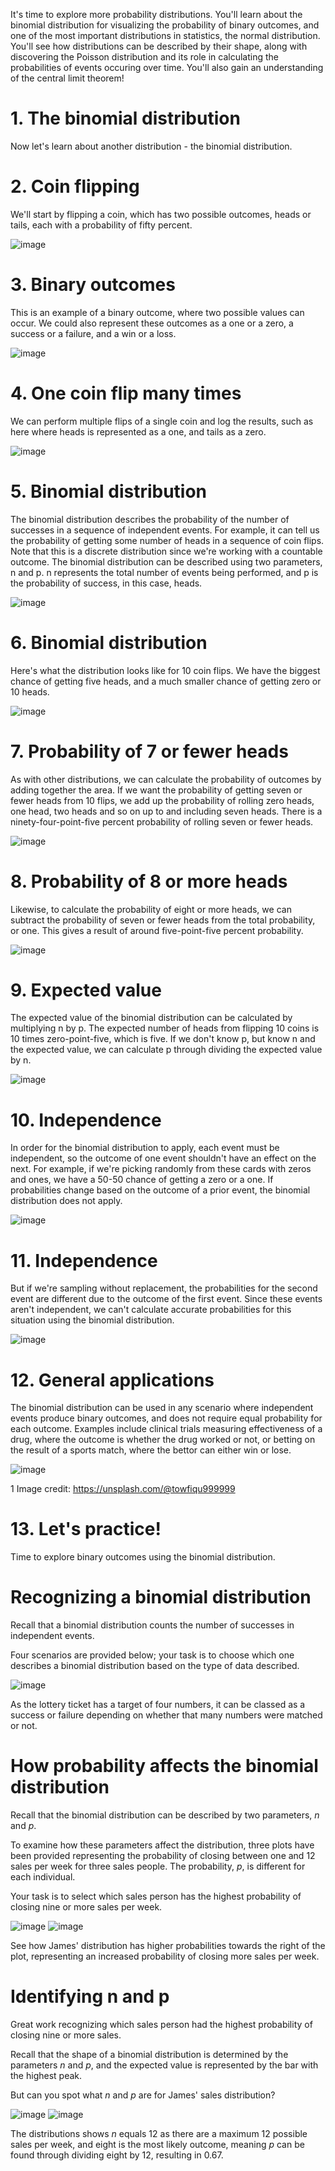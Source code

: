It's time to explore more probability distributions. You'll learn about the binomial distribution for visualizing the probability of binary outcomes, and one of the most important distributions in statistics, the normal distribution. You'll see how distributions can be described by their shape, along with discovering the Poisson distribution and its role in calculating the probabilities of events occuring over time. You'll also gain an understanding of the central limit theorem!

# 1. The binomial distribution

Now let's learn about another distribution - the binomial distribution.

# 2. Coin flipping

We'll start by flipping a coin, which has two possible outcomes, heads or tails, each with a probability of fifty percent.

![image](https://github.com/artempohribnyi/datacamp/assets/113499718/d4634042-f708-409d-836b-332389bebb6f)

# 3. Binary outcomes

This is an example of a binary outcome, where two possible values can occur. We could also represent these outcomes as a one or a zero, a success or a failure, and a win or a loss.

![image](https://github.com/artempohribnyi/datacamp/assets/113499718/08cd8aa7-39ae-497a-aafe-4822e69a2474)

# 4. One coin flip many times

We can perform multiple flips of a single coin and log the results, such as here where heads is represented as a one, and tails as a zero.

![image](https://github.com/artempohribnyi/datacamp/assets/113499718/e9dd2377-5d20-4cb7-815a-6071945b6a18)

# 5. Binomial distribution

The binomial distribution describes the probability of the number of successes in a sequence of independent events. For example, it can tell us the probability of getting some number of heads in a sequence of coin flips. Note that this is a discrete distribution since we're working with a countable outcome. The binomial distribution can be described using two parameters, n and p. n represents the total number of events being performed, and p is the probability of success, in this case, heads.

![image](https://github.com/artempohribnyi/datacamp/assets/113499718/1d7f9fa9-4e3e-4d0f-b3d9-9fb0bccd7f78)

# 6. Binomial distribution

Here's what the distribution looks like for 10 coin flips. We have the biggest chance of getting five heads, and a much smaller chance of getting zero or 10 heads.

![image](https://github.com/artempohribnyi/datacamp/assets/113499718/d9589e50-a1de-4fe4-ba83-44b80c3316b7)

# 7. Probability of 7 or fewer heads

As with other distributions, we can calculate the probability of outcomes by adding together the area. If we want the probability of getting seven or fewer heads from 10 flips, we add up the probability of rolling zero heads, one head, two heads and so on up to and including seven heads. There is a ninety-four-point-five percent probability of rolling seven or fewer heads.

![image](https://github.com/artempohribnyi/datacamp/assets/113499718/26a949bc-3748-43f8-8f62-1ea9f5a8619d)

# 8. Probability of 8 or more heads

Likewise, to calculate the probability of eight or more heads, we can subtract the probability of seven or fewer heads from the total probability, or one. This gives a result of around five-point-five percent probability.

![image](https://github.com/artempohribnyi/datacamp/assets/113499718/25668331-7676-48a9-9f6a-3f9a3aeae129)

# 9. Expected value

The expected value of the binomial distribution can be calculated by multiplying n by p. The expected number of heads from flipping 10 coins is 10 times zero-point-five, which is five. If we don't know p, but know n and the expected value, we can calculate p through dividing the expected value by n.

![image](https://github.com/artempohribnyi/datacamp/assets/113499718/d9a8be82-17f0-4871-94ce-ac42493aa253)

# 10. Independence

In order for the binomial distribution to apply, each event must be independent, so the outcome of one event shouldn't have an effect on the next. For example, if we're picking randomly from these cards with zeros and ones, we have a 50-50 chance of getting a zero or a one. If probabilities change based on the outcome of a prior event, the binomial distribution does not apply.

![image](https://github.com/artempohribnyi/datacamp/assets/113499718/ed774886-61c8-4b49-87b2-5c9b0985b8fa)

# 11. Independence

But if we're sampling without replacement, the probabilities for the second event are different due to the outcome of the first event. Since these events aren't independent, we can't calculate accurate probabilities for this situation using the binomial distribution.

![image](https://github.com/artempohribnyi/datacamp/assets/113499718/f7179bb1-64d6-4103-9c9e-ecb326226fc1)

# 12. General applications

The binomial distribution can be used in any scenario where independent events produce binary outcomes, and does not require equal probability for each outcome. Examples include clinical trials measuring effectiveness of a drug, where the outcome is whether the drug worked or not, or betting on the result of a sports match, where the bettor can either win or lose.

![image](https://github.com/artempohribnyi/datacamp/assets/113499718/4480eed7-81bb-41e0-9513-b754cd8ecf53)

1 Image credit: https://unsplash.com/@towfiqu999999

# 13. Let's practice!

Time to explore binary outcomes using the binomial distribution.

# Recognizing a binomial distribution

Recall that a binomial distribution counts the number of successes in independent events.

Four scenarios are provided below; your task is to choose which one describes a binomial distribution based on the type of data described.

![image](https://github.com/artempohribnyi/datacamp/assets/113499718/6109b7fe-008f-45bf-8a61-73641ab8c251)

As the lottery ticket has a target of four numbers, it can be classed as a success or failure depending on whether that many numbers were matched or not.

# How probability affects the binomial distribution

Recall that the binomial distribution can be described by two parameters, *n* and *p*.

To examine how these parameters affect the distribution, three plots have been provided representing the probability of closing between one and 12 sales per week for three sales people. The probability, *p*, is different for each individual.

Your task is to select which sales person has the highest probability of closing nine or more sales per week.

![image](https://github.com/artempohribnyi/datacamp/assets/113499718/b26ed379-509c-46e8-9d63-66de5ee327a0)
![image](https://github.com/artempohribnyi/datacamp/assets/113499718/1e670daf-4842-44a3-8267-0fe637ea8dd2)

See how James' distribution has higher probabilities towards the right of the plot, representing an increased probability of closing more sales per week.

# Identifying n and p

Great work recognizing which sales person had the highest probability of closing nine or more sales.

Recall that the shape of a binomial distribution is determined by the parameters *n* and *p*, and the expected value is represented by the bar with the highest peak.

But can you spot what *n* and *p* are for James' sales distribution?

![image](https://github.com/artempohribnyi/datacamp/assets/113499718/62007f1d-5350-4d81-944f-d9f65825ea67)
![image](https://github.com/artempohribnyi/datacamp/assets/113499718/1c074ff8-92cd-4ba1-82a6-956400e8558c)

The distributions shows *n* equals 12 as there are a maximum 12 possible sales per week, and eight is the most likely outcome, meaning *p* can be found through dividing eight by 12, resulting in 0.67.



